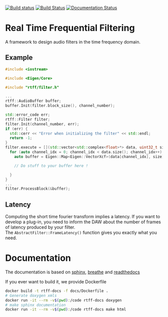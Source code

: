 [![Build status](https://ci.appveyor.com/api/projects/status/3y6vp1bns9vasil3?svg=true)](https://ci.appveyor.com/project/Audionamix/rtff-0j7kw)
[![Build Status](https://travis-ci.org/audionamix/rtff.svg?branch=master)](https://travis-ci.org/audionamix/rtff)
[![Documentation Status](https://readthedocs.org/projects/rtff/badge/?version=latest)](https://rtff.readthedocs.io/en/latest/?badge=latest)

# Real Time Frequential Filtering

A framework to design audio filters in the time frequency domain.

## Example

```cpp
#include <iostream>

#include <Eigen/Core>

#include "rtff/filter.h"

...
rtff::AudioBuffer buffer;
buffer.Init(filter.block_size(), channel_number);

std::error_code err;
rtff::Filter filter;
filter.Init(channel_number, err);
if (err) {
  std::cerr << "Error when initializing the filter" << std::endl;
  return -1;
}
filter.execute = [](std::vector<std::complex<float>*> data, uint32_t size) {
  for (auto channel_idx = 0; channel_idx < data.size(); channel_idx++) {
    auto buffer = Eigen::Map<Eigen::VectorXcf>(data[channel_idx], size);

    // Do stuff to your buffer here !

  }
}
...
filter.ProcessBlock(&buffer);
```

## Latency

Computing the short time fourier transform implies a latency. If you want to
develop a plug-in, you need to inform the DAW about the number of frames of
latency produced by your filter.  
The `AbstractFilter::FrameLatency()` function gives you exactly what you need.

# Documentation

The documentation is based on [sphinx](http://www.sphinx-doc.org/en/master/),
[breathe](https://github.com/michaeljones/breathe) and
[readthedocs](https://readthedocs.org/)  

If you ever want to build it, we provide Dockerfile
```bash
docker build -t rtff-docs -f docs/Dockerfile .
# Generate doxygen xmls
docker run -it --rm -v$(pwd):/code rtff-docs doxygen
# make sphinx documentation
docker run -it --rm -v$(pwd):/code rtff-docs make html
```
